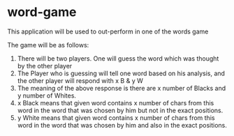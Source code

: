 # word-game
This application will be used to out-perform in one of the words game

The game will be as follows:

1. There will be two players. One will guess the word which was thought by the 
   other player
2. The Player who is guessing will tell one word based on his analysis, and the 
   other player will respond with x B & y W
3. The meaning of the above response is there are x number of Blacks and y number 
   of Whites.
4. x Black means that given word contains x number of chars from this word in the
   word that was chosen by him but not in the exact positions.
5. y White means that given word contains x number of chars from this word in the
   word that was chosen by him and also in the exact positions.